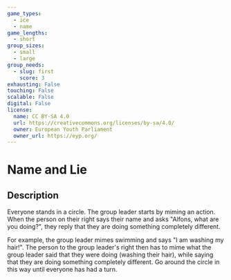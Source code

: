 ```yaml
---
game_types:
  - ice
  - name
game_lengths:
  - short
group_sizes:
  - small
  - large
group_needs:
  - slug: first
    score: 3
exhausting: False
touching: False
scalable: False
digital: False
license:
  name: CC BY-SA 4.0
  url: https://creativecommons.org/licenses/by-sa/4.0/
  owner: European Youth Parliament
  owner_url: https://eyp.org/
---
```

# Name and Lie

## Description
Everyone stands in a circle. The group leader starts by miming an action. When the person on their right says their name and asks "Alfons, what are you doing?", they reply that they are doing something completely different.

For example, the group leader mimes swimming and says "I am washing my hair!". The person to the group leader's right then has to mime what the group leader said that they were doing (washing their hair), while saying that they are doing something completely different. Go around the circle in this way until everyone has had a turn.
